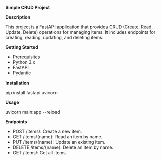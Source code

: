 **Simple CRUD Project**

**Description**

  This project is a FastAPI application that provides CRUD (Create, Read, Update, Delete) operations for managing items. It includes endpoints for creating, reading, updating, and deleting items.

**Getting Started**

  * Prerequisites
  * Python 3.x
  * FastAPI
  * Pydantic

**Installation**

  pip install fastapi uvicorn

**Usage**

  uvicorn main:app --reload

**Endpoints**

  * POST /items/: Create a new item.
  * GET /items/{name}: Read an item by name.
  * PUT /items/{name}: Update an existing item.
  * DELETE /items/{name}: Delete an item by name.
  * GET /items/: Get all items.
